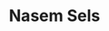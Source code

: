 ---
pid: ns180
title: Nasem Sels
location_transcription: norris square
coordinates: "[-75.134865056009, 39.982447439418]"
zipcode: '19124'
gen_neighborhood: North Philadelphia
neighborhood: Juniata,Frankford,Feltonville
outside_phl: 
age: '13'
age_range: 13-19
instagram: 
image_file_name: ns_180.jpg
proposal_transcription: Put a better basket ball courts and a jungle gim
topic: Sports
topic_summary: '0'
type: Playground
keywords_other: Jungle Gym, Basketball Courts, Parks
credit: 
image_labels: 
twitter: crashboynas
facebook: 
permalink: "/monuments/ns180/"
layout: item-page
---